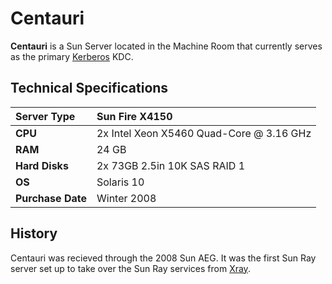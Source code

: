 # Centauri

**Centauri** is a Sun Server located in the Machine Room that currently serves as the primary [Kerberos](https://github.com/tjcsl/gitbook/tree/26e0d2d309f709b1f4340c0c7858d913468f4d3b/technologies/authentication/kerberos/README.md) KDC.

## Technical Specifications

| **Server Type** | Sun Fire X4150 |
| :--- | :--- |
| **CPU** | 2x Intel Xeon X5460 Quad-Core @ 3.16 GHz |
| **RAM** | 24 GB |
| **Hard Disks** | 2x 73GB 2.5in 10K SAS RAID 1 |
| **OS** | Solaris 10 |
| **Purchase Date** | Winter 2008 |

## History

Centauri was recieved through the 2008 Sun AEG. It was the first Sun Ray server set up to take over the Sun Ray services from [Xray](https://github.com/tjcsl/gitbook/tree/26e0d2d309f709b1f4340c0c7858d913468f4d3b/machines/outdated/xray/README.md).

